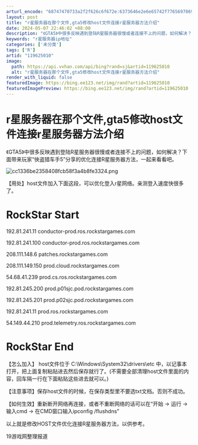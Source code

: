 ```yaml
---
arturl_encode: "68747470733a2f2f626c6f672e:6373646e2e6e65742f77656978696e5f33393835393132382f:61727469636c652f64657461696c732f313139363235303130"
layout: post
title: "r星服务器在那个文件,gta5修改host文件连接r星服务器方法介绍"
date: 2024-05-07 22:46:02 +08:00
description: "《GTA5》中很多反映遇到登陆R星服务器很慢或者连接不上的问题，如何解决？下面带来玩家“俠盗猎车手5"
keywords: "r星服务器ip地址"
categories: ['未分类']
tags: ['R']
artid: "119625010"
image:
  path: https://api.vvhan.com/api/bing?rand=sj&artid=119625010
  alt: "r星服务器在那个文件,gta5修改host文件连接r星服务器方法介绍"
render_with_liquid: false
featuredImage: https://bing.ee123.net/img/rand?artid=119625010
featuredImagePreview: https://bing.ee123.net/img/rand?artid=119625010
---
```


# r星服务器在那个文件,gta5修改host文件连接r星服务器方法介绍

《GTA5》中很多反映遇到登陆R星服务器很慢或者连接不上的问题，如何解决？下面带来玩家“俠盗猎车手5”分享的优化连接R星服务器方法，一起来看看吧。

![cc1336be2358408fcb58f3a4b8fe3324.png](https://i-blog.csdnimg.cn/blog_migrate/c53bb3d02643b66d1d6bd2c6b3ec6800.jpeg)

【用处】host文件加入下面这段，可以优化登入r星网络。亲测登入速度快很多了。

# RockStar Start

192.81.241.11 conductor-prod.ros.rockstargames.com

192.81.241.100 conductor-prod.ros.rockstargames.com

208.111.148.6 patches.rockstargames.com

208.111.149.150 prod.cloud.rockstargames.com

54.68.41.239 prod.cs.ros.rockstargames.com

192.81.245.200 prod.p01sjc.pod.rockstargames.com

192.81.245.201 prod.p02sjc.pod.rockstargames.com

192.81.241.11 prod.ros.rockstargames.com

54.149.44.210 prod.telemetry.ros.rockstargames.com

# RockStar End

【怎么加入】 host文件位于 C:\Windows\System32\drivers\etc 中，以记事本打开，把上面复制粘贴进去然后保存就行了。(不需要全部清理host文件里面的内容，回车隔一行在下面粘贴这些进去就可以。)

【注意事项】保存host文件的时候，在保存类型里不要选txt文档。否则不成功。

【如何生效】重新断开网络再连接，或者不重断网络的话可以在“开始 -> 运行 -> 输入cmd -> 在CMD窗口输入ipconfig /flushdns”

以上就是修改HOST文件优化连接R星服务器方法，以供参考。

19游戏网整理报道